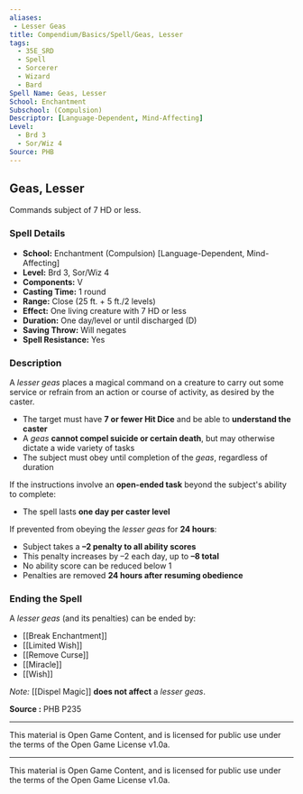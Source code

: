 ```yaml
---
aliases:
 - Lesser Geas
title: Compendium/Basics/Spell/Geas, Lesser
tags:  
  - 35E_SRD  
  - Spell  
  - Sorcerer  
  - Wizard  
  - Bard  
Spell Name: Geas, Lesser
School: Enchantment
Subschool: (Compulsion)
Descriptor: [Language-Dependent, Mind-Affecting]
Level:  
  - Brd 3  
  - Sor/Wiz 4  
Source: PHB
---
```


## Geas, Lesser

Commands subject of 7 HD or less.

### Spell Details

- **School:** Enchantment (Compulsion) [Language-Dependent, Mind-Affecting]  
- **Level:** Brd 3, Sor/Wiz 4  
- **Components:** V  
- **Casting Time:** 1 round  
- **Range:** Close (25 ft. + 5 ft./2 levels)  
- **Effect:** One living creature with 7 HD or less  
- **Duration:** One day/level or until discharged (D)  
- **Saving Throw:** Will negates  
- **Spell Resistance:** Yes  

### Description

A *lesser geas* places a magical command on a creature to carry out some service or refrain from an action or course of activity, as desired by the caster.  
- The target must have **7 or fewer Hit Dice** and be able to **understand the caster**  
- A *geas* **cannot compel suicide or certain death**, but may otherwise dictate a wide variety of tasks  
- The subject must obey until completion of the *geas*, regardless of duration  

If the instructions involve an **open-ended task** beyond the subject's ability to complete:
- The spell lasts **one day per caster level**

If prevented from obeying the *lesser geas* for **24 hours**:
- Subject takes a **–2 penalty to all ability scores**  
- This penalty increases by –2 each day, up to **–8 total**  
- No ability score can be reduced below 1  
- Penalties are removed **24 hours after resuming obedience**

### Ending the Spell

A *lesser geas* (and its penalties) can be ended by:
- [[Break Enchantment]]  
- [[Limited Wish]]  
- [[Remove Curse]]  
- [[Miracle]]  
- [[Wish]]

*Note:* [[Dispel Magic]] **does not affect** a *lesser geas*.



**Source :** PHB P235

---

This material is Open Game Content, and is licensed for public use under  
the terms of the Open Game License v1.0a.

---

This material is Open Game Content, and is licensed for public use under the terms of the Open Game License v1.0a.
